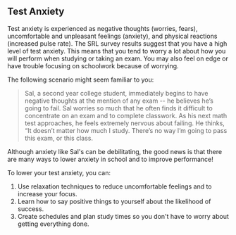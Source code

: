 ## Test Anxiety

Test anxiety is experienced as negative thoughts (worries, fears), uncomfortable and unpleasant feelings (anxiety), and physical reactions (increased pulse rate). The SRL survey results suggest that you have a high level of test anxiety. This means that you tend to worry a lot about how you will perform when studying or taking an exam. You may also feel on edge or have trouble focusing on schoolwork because of worrying. 

The following scenario might seem familiar to you:

> Sal, a second year college student, immediately begins to have negative thoughts at the mention of any exam -- he believes he’s going to fail. Sal worries so much that he often finds it difficult to concentrate on an exam and to complete classwork. As his next math test approaches, he feels extremely nervous about failing. He thinks, “It doesn’t matter how much I study. There’s no way I’m going to pass this exam, or this class.

Although anxiety like Sal's can be debilitating, the good news is that there are many ways to lower anxiety in school and to improve performance! 

To lower your test anxiety, you can:

1.	Use relaxation techniques to reduce uncomfortable feelings and to increase your focus. 
2.	Learn how to say positive things to yourself about the likelihood of success.
3.  Create schedules and plan study times so you don't have to worry about getting everything done.
